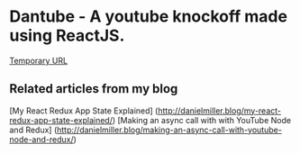 # Dantube - A youtube knockoff made using ReactJS.

[Temporary URL](/btlquiz.s3-website-us-east-1.amazonaws.com/)

## Related articles from my blog
[My React Redux App State Explained] (http://danielmiller.blog/my-react-redux-app-state-explained/)
[Making an async call with with YouTube Node and Redux] (http://danielmiller.blog/making-an-async-call-with-youtube-node-and-redux/)


